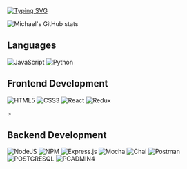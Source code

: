 <a href="https://git.io/typing-svg"><img src="https://readme-typing-svg.demolab.com?font=Fira+Code&size=30&pause=1000&width=435&lines=Hello! I'm Michael;Welcome to my Page!" alt="Typing SVG" /></a>

![Michael's GitHub stats](https://github-readme-stats.vercel.app/api?username=mikeyvaldez&show_icons=true&theme=radical)

<!-- <div align='center'> -->
## Languages
![JavaScript](https://img.shields.io/badge/javascript-%23323330.svg?style=for-the-badge&logo=javascript&logoColor=%23F7DF1E)
![Python](https://img.shields.io/badge/Python-3776AB?style=for-the-badge&logo=python&logoColor=white)
<!-- ![C-Language](https://img.shields.io/badge/C-00599C?style=for-the-badge&logo=c&logoColor=white) -->
<!-- ![C++](https://img.shields.io/badge/C%2B%2B-00599C?style=for-the-badge&logo=c%2B%2B&logoColor=white) -->

 ## Frontend Development
![HTML5](https://img.shields.io/badge/html5-%23E34F26.svg?style=for-the-badge&logo=html5&logoColor=white)
![CSS3](https://img.shields.io/badge/css3-%231572B6.svg?style=for-the-badge&logo=css3&logoColor=white)
![React](https://img.shields.io/badge/react-%2320232a.svg?style=for-the-badge&logo=react&logoColor=%2361DAFB)
![Redux](https://img.shields.io/badge/redux-%23593d88.svg?style=for-the-badge&logo=redux&logoColor=white)
<!-- ![TypeScript](https://img.shields.io/badge/TypeScript-007ACC?style=for-the-badge&logo=typescript&logoColor=white) -->>

## Backend Development
![NodeJS](https://img.shields.io/badge/node.js-6DA55F?style=for-the-badge&logo=node.js&logoColor=white)
![NPM](https://img.shields.io/badge/NPM-%23000000.svg?style=for-the-badge&logo=npm&logoColor=white)
![Express.js](https://img.shields.io/badge/express.js-%23404d59.svg?style=for-the-badge&logo=express&logoColor=%2361DAFB)
![Mocha](https://img.shields.io/badge/-mocha-%238D6748?style=for-the-badge&logo=mocha&logoColor=white)
![Chai](https://img.shields.io/badge/chai.js-323330?style=for-the-badge&logo=chai&logoColor=red)
![Postman](https://img.shields.io/badge/Postman-FF6C37?style=for-the-badge&logo=postman&logoColor=white)
![POSTGRESQL](https://img.shields.io/badge/PostgreSQL-316192?style=for-the-badge&logo=postgresql&logoColor=white)
![PGADMIN4](https://img.shields.io/badge/PgAdmin4-316192?style=for-the-badge&logo=postgresql&logoColor=white)
<!-- ![SQLite](https://img.shields.io/badge/sqlite-%2307405e.svg?style=for-the-badge&logo=sqlite&logoColor=white)
![Sequelize](https://img.shields.io/badge/Sequelize-52B0E7?style=for-the-badge&logo=Sequelize&logoColor=white)
![Postgres](https://img.shields.io/badge/postgres-%23316192.svg?style=for-the-badge&logo=postgresql&logoColor=white) -->


